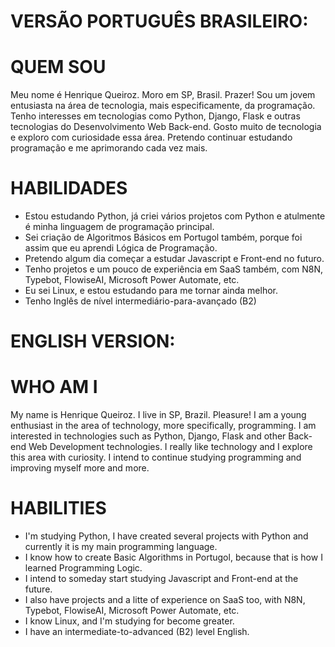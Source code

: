 # VERSÃO PORTUGUÊS BRASILEIRO:
# QUEM SOU
Meu nome é Henrique Queiroz. Moro em SP, Brasil. Prazer! Sou um jovem entusiasta na área de tecnologia, mais especificamente, da programação.
Tenho interesses em tecnologias como Python, Django, Flask e outras tecnologias do Desenvolvimento Web Back-end.
Gosto muito de tecnologia e exploro com curiosidade essa área. Pretendo continuar estudando programação e me aprimorando cada vez mais.
# HABILIDADES
- Estou estudando Python, já criei vários projetos com Python e atulmente é minha linguagem de programação principal.
- Sei criação de Algoritmos Básicos em Portugol também, porque foi assim que eu aprendi Lógica de Programação.
- Pretendo algum dia começar a estudar Javascript e Front-end no futuro.
- Tenho projetos e um pouco de experiência em SaaS também, com N8N, Typebot, FlowiseAI, Microsoft Power Automate, etc.
- Eu sei Linux, e estou estudando para me tornar ainda melhor.
- Tenho Inglês de nível intermediário-para-avançado (B2)
# ENGLISH VERSION:
# WHO AM I
My name is Henrique Queiroz. I live in SP, Brazil. Pleasure! I am a young enthusiast in the area of ​​technology, more specifically, programming. 
I am interested in technologies such as Python, Django, Flask and other Back-end Web Development technologies.
I really like technology and I explore this area with curiosity. I intend to continue studying programming and improving myself more and more.
# HABILITIES
- I'm studying Python, I have created several projects with Python and currently it is my main programming language.
- I know how to create Basic Algorithms in Portugol, because that is how I learned Programming Logic. 
- I intend to someday start studying Javascript and Front-end at the future.
- I also have projects and a litte of experience on SaaS too, with N8N, Typebot, FlowiseAI, Microsoft Power Automate, etc.
- I know Linux, and I'm studying for become greater.
- I have an intermediate-to-advanced (B2) level English.
